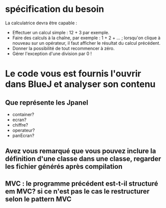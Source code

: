 # spécification du besoin
La calculatrice devra être capable :

* Effectuer un calcul simple : 12 + 3 par exemple.
* Faire des calculs à la chaîne, par exemple : 1 + 2 + ... ; lorsqu'on clique à nouveau sur un opérateur, il faut afficher le résultat du calcul précédent.
* Donner la possibilité de tout recommencer à zéro.
* Gérer l'exception d'une division par 0 !

# Le code vous est fournis l'ouvrir dans BlueJ et analyser son contenu

## Que représente les Jpanel

* container?
* ecran?
* chiffre?
* operateur?
* panEcran?

## Avez vous remarqué que vous pouvez inclure la définition d'une classe dans une classe, regarder les fichier générés après compilation

## MVC : le programme précédent est-t-il structuré em MVC? si ce n'est pas le cas le restructurer selon le pattern MVC


